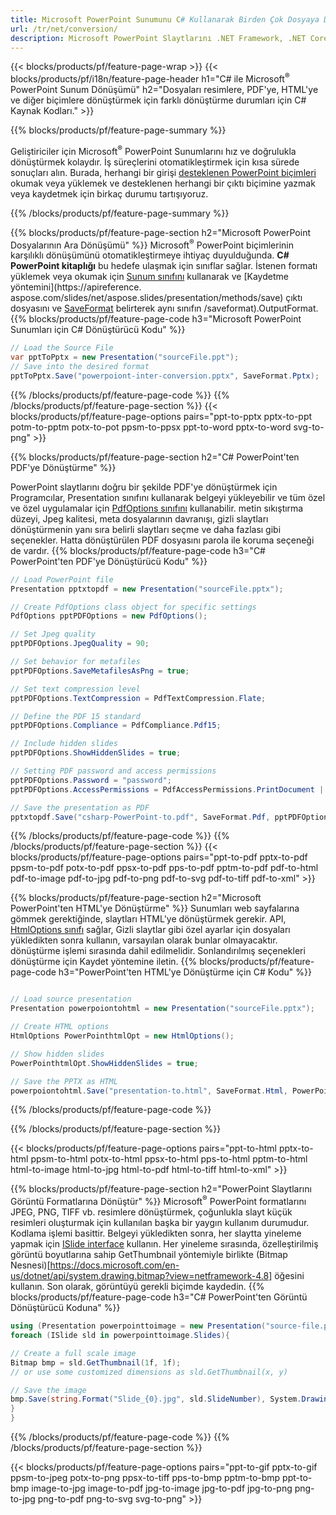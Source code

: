 ```yaml
---
title: Microsoft PowerPoint Sunumunu C# Kullanarak Birden Çok Dosyaya Dönüştürme
url: /tr/net/conversion/
description: Microsoft PowerPoint Slaytlarını .NET Framework, .NET Core, Windows Azure, Mono veya Xamarin Platformlarında PDF, HTML ve görüntü formatları dahil olmak üzere farklı dosyalara dönüştürün.
---
```


{{< blocks/products/pf/feature-page-wrap >}}
{{< blocks/products/pf/i18n/feature-page-header h1="C# ile Microsoft<sup>®</sup> PowerPoint Sunum Dönüşümü" h2="Dosyaları resimlere, PDF'ye, HTML'ye ve diğer biçimlere dönüştürmek için farklı dönüştürme durumları için C# Kaynak Kodları." >}}

{{% blocks/products/pf/feature-page-summary %}}

Geliştiriciler için Microsoft<sup>®</sup> PowerPoint Sunumlarını hız ve doğrulukla dönüştürmek kolaydır. İş süreçlerini otomatikleştirmek için kısa sürede sonuçları alın. Burada, herhangi bir girişi [desteklenen PowerPoint biçimleri](https://docs.aspose.com/slides/net/supported-file-formats/) okumak veya yüklemek ve desteklenen herhangi bir çıktı biçimine yazmak veya kaydetmek için birkaç durumu tartışıyoruz. 

{{% /blocks/products/pf/feature-page-summary  %}}

{{% blocks/products/pf/feature-page-section  h2="Microsoft PowerPoint Dosyalarının Ara Dönüşümü" %}}
Microsoft<sup>®</sup> PowerPoint biçimlerinin karşılıklı dönüşümünü otomatikleştirmeye ihtiyaç duyulduğunda. **C# PowerPoint kitaplığı** bu hedefe ulaşmak için sınıflar sağlar. İstenen formatı yüklemek veya okumak için [Sunum sınıfını](https://apireference.aspose.com/net/slides/aspose.slides/presentation) kullanarak ve [Kaydetme yöntemini](https://apireference. aspose.com/slides/net/aspose.slides/presentation/methods/save) çıktı dosyasını ve [SaveFormat](https://apireference.aspose.com/slides/net/aspose.slides.export) belirterek aynı sınıfın /saveformat).OutputFormat. 
{{% blocks/products/pf/feature-page-code h3="Microsoft PowerPoint Sunumları için C# Dönüştürücü Kodu" %}}

```cs
// Load the Source File
var pptToPptx = new Presentation("sourceFile.ppt");
// Save into the desired format
pptToPptx.Save("powerpoiont-inter-conversion.pptx", SaveFormat.Pptx);   
```
{{% /blocks/products/pf/feature-page-code  %}}
{{% /blocks/products/pf/feature-page-section %}}
{{< blocks/products/pf/feature-page-options pairs="ppt-to-pptx pptx-to-ppt potm-to-pptm potx-to-pot ppsm-to-ppsx ppt-to-word pptx-to-word svg-to-png" >}}


{{% blocks/products/pf/feature-page-section  h2="C# PowerPoint'ten PDF'ye Dönüştürme" %}}

PowerPoint slaytlarını doğru bir şekilde PDF'ye dönüştürmek için Programcılar, Presentation sınıfını kullanarak belgeyi yükleyebilir ve tüm özel ve özel uygulamalar için [PdfOptions sınıfını](https://apireference.aspose.com/slides/net/aspose.slides.export/pdfoptions) kullanabilir. metin sıkıştırma düzeyi, Jpeg kalitesi, meta dosyalarının davranışı, gizli slaytları dönüştürmenin yanı sıra belirli slaytları seçme ve daha fazlası gibi seçenekler. Hatta dönüştürülen PDF dosyasını parola ile koruma seçeneği de vardır.
{{% blocks/products/pf/feature-page-code h3="C# PowerPoint'ten PDF'ye Dönüştürücü Kodu" %}}

```cs
// Load PowerPoint file
Presentation pptxtopdf = new Presentation("sourceFile.pptx");

// Create PdfOptions class object for specific settings
PdfOptions pptPDFOptions = new PdfOptions();

// Set Jpeg quality
pptPDFOptions.JpegQuality = 90;

// Set behavior for metafiles
pptPDFOptions.SaveMetafilesAsPng = true;

// Set text compression level
pptPDFOptions.TextCompression = PdfTextCompression.Flate;

// Define the PDF 15 standard
pptPDFOptions.Compliance = PdfCompliance.Pdf15;

// Include hidden slides
pptPDFOptions.ShowHiddenSlides = true;

// Setting PDF password and access permissions
pptPDFOptions.Password = "password";
pptPDFOptions.AccessPermissions = PdfAccessPermissions.PrintDocument | PdfAccessPermissions.HighQualityPrint;

// Save the presentation as PDF
pptxtopdf.Save("csharp-PowerPoint-to.pdf", SaveFormat.Pdf, pptPDFOptions);

```
{{% /blocks/products/pf/feature-page-code  %}}
{{% /blocks/products/pf/feature-page-section %}}
{{< blocks/products/pf/feature-page-options pairs="ppt-to-pdf pptx-to-pdf ppsm-to-pdf potx-to-pdf ppsx-to-pdf pps-to-pdf pptm-to-pdf pdf-to-html pdf-to-image pdf-to-jpg pdf-to-png pdf-to-svg pdf-to-tiff pdf-to-xml" >}}


{{% blocks/products/pf/feature-page-section  h2="Microsoft PowerPoint'ten HTML'ye Dönüştürme" %}}
Sunumları web sayfalarına gömmek gerektiğinde, slaytları HTML'ye dönüştürmek gerekir. API, [HtmlOptions sınıfı](https://apireference.aspose.com/slides/net/aspose.slides.export/htmloptions) sağlar, Gizli slaytlar gibi özel ayarlar için dosyaları yükledikten sonra kullanın, varsayılan olarak bunlar olmayacaktır. dönüştürme işlemi sırasında dahil edilmelidir. Sonlandırılmış seçenekleri dönüştürme için Kaydet yöntemine iletin.
{{% blocks/products/pf/feature-page-code h3="PowerPoint'ten HTML'ye Dönüştürme için C# Kodu" %}}

```cs

// Load source presentation 
Presentation powerpoiontohtml = new Presentation("sourceFile.pptx");

// Create HTML options
HtmlOptions PowerPointhtmlOpt = new HtmlOptions();

// Show hidden slides
PowerPointhtmlOpt.ShowHiddenSlides = true;

// Save the PPTX as HTML
powerpoiontohtml.Save("presentation-to.html", SaveFormat.Html, PowerPointhtmlOpt); 

```
{{% /blocks/products/pf/feature-page-code %}}

{{% /blocks/products/pf/feature-page-section %}}

{{< blocks/products/pf/feature-page-options pairs="ppt-to-html pptx-to-html ppsm-to-html potx-to-html ppsx-to-html pps-to-html pptm-to-html html-to-image html-to-jpg html-to-pdf html-to-tiff html-to-xml" >}}

{{% blocks/products/pf/feature-page-section  h2="PowerPoint Slaytlarını Görüntü Formatlarına Dönüştür" %}}
Microsoft<sup>®</sup> PowerPoint formatlarını JPEG, PNG, TIFF vb. resimlere dönüştürmek, çoğunlukla slayt küçük resimleri oluşturmak için kullanılan başka bir yaygın kullanım durumudur. Kodlama işlemi basittir. Belgeyi yükledikten sonra, her slaytta yineleme yapmak için [ISlide interface](https://apireference.aspose.com/net/slides/aspose.slides/islide) kullanın. Her yineleme sırasında, özelleştirilmiş görüntü boyutlarına sahip GetThumbnail yöntemiyle birlikte (Bitmap Nesnesi)[https://docs.microsoft.com/en-us/dotnet/api/system.drawing.bitmap?view=netframework-4.8] öğesini kullanın. Son olarak, görüntüyü gerekli biçimde kaydedin.
{{% blocks/products/pf/feature-page-code h3="C# PowerPoint'ten Görüntü Dönüştürücü Koduna" %}}
```cs
using (Presentation powerpointtoimage = new Presentation("source-file.ppt")){
foreach (ISlide sld in powerpointtoimage.Slides){

// Create a full scale image
Bitmap bmp = sld.GetThumbnail(1f, 1f);
// or use some customized dimensions as sld.GetThumbnail(x, y)

// Save the image
bmp.Save(string.Format("Slide_{0}.jpg", sld.SlideNumber), System.Drawing.Imaging.ImageFormat.Jpeg);
}
}
```
{{% /blocks/products/pf/feature-page-code %}}
{{% /blocks/products/pf/feature-page-section %}}

{{< blocks/products/pf/feature-page-options pairs="ppt-to-gif pptx-to-gif ppsm-to-jpeg potx-to-png ppsx-to-tiff pps-to-bmp pptm-to-bmp ppt-to-bmp image-to-jpg image-to-pdf jpg-to-image jpg-to-pdf jpg-to-png png-to-jpg png-to-pdf png-to-svg svg-to-png" >}}